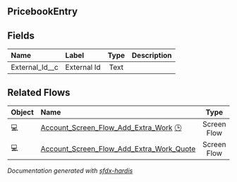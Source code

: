 ## PricebookEntry

<!-- Object description -->

## Fields

| Name      | Label | Type | Description |
| :-------- | :---- | :--: | :---------- | 
| External_Id__c | External Id | Text | <!-- --> |


## Related Flows

| Object | Name      | Type | Description |
| :----  | :-------- | :--: | :---------- | 
| 💻 | [Account_Screen_Flow_Add_Extra_Work](../flows/Account_Screen_Flow_Add_Extra_Work.md) [🕒](../flows/Account_Screen_Flow_Add_Extra_Work-history.md) |  Screen Flow | <!-- --> |
| 💻 | [Account_Screen_Flow_Add_Extra_Work_Quote](../flows/Account_Screen_Flow_Add_Extra_Work_Quote.md) |  Screen Flow | <!-- --> |


_Documentation generated with [sfdx-hardis](https://sfdx-hardis.cloudity.com)_
